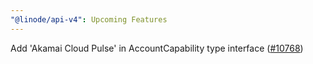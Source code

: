 ```yaml
---
"@linode/api-v4": Upcoming Features
---
```


Add 'Akamai Cloud Pulse' in AccountCapability type interface ([#10768](https://github.com/linode/manager/pull/10768))
